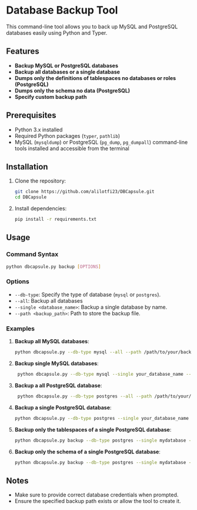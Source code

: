 
# Database Backup Tool

This command-line tool allows you to back up MySQL and PostgreSQL databases easily using Python and Typer.

## Features

- **Backup MySQL or PostgreSQL databases**
- **Backup all databases or a single database**
- **Dumps only the definitions of tablespaces no databases or roles (PostgreSQL)**
- **Dumps only the schema no data (PostgreSQL)**
- **Specify custom backup path**

## Prerequisites

- Python 3.x installed
- Required Python packages (`typer`, `pathlib`)
- MySQL (`mysqldump`) or PostgreSQL (`pg_dump`, `pg_dumpall`) command-line tools installed and accessible from the terminal

## Installation

1. Clone the repository:

   ```bash
   git clone https://github.com/alilotfi23/DBCapsule.git
   cd DBCapsule
   ```

2. Install dependencies:

   ```bash
   pip install -r requirements.txt
   ```

## Usage

### Command Syntax

```bash
python dbcapsule.py backup [OPTIONS]
```

### Options

- `--db-type`: Specify the type of database (`mysql` or `postgres`).
- `--all`: Backup all databases
- `--single <database_name>`: Backup a single database by name.
- `--path <backup_path>`: Path to store the backup file.

### Examples

1. **Backup all MySQL databases**:

   ```bash
   python dbcapsule.py --db-type mysql --all --path /path/to/your/backup/folder
   ```

2. **Backup single MySQL databases**:

   ```bash
    python dbcapsule.py --db-type mysql --single your_database_name --path /path/to/your/backup/folder
   ```

3. **Backup a all PostgreSQL database**:

   ```bash
    python dbcapsule.py --db-type postgres --all --path /path/to/your/backup/folder
   ```
4. **Backup a single PostgreSQL database**:

   ```bash
   python dbcapsule.py --db-type postgres --single your_database_name --path /path/to/your/backup/folder
   ```
5. **Backup only the tablespaces of a single PostgreSQL database**:
    ```bash
    python dbcapsule.py backup --db-type postgres --single mydatabase --tablespaces --path /path/to/backup
    ```
6. **Backup only the schema of a single PostgreSQL database**:
    ```bash
    python dbcapsule.py backup --db-type postgres --single mydatabase --schema --path /path/to/backup
    ```

## Notes

- Make sure to provide correct database credentials when prompted.
- Ensure the specified backup path exists or allow the tool to create it.
